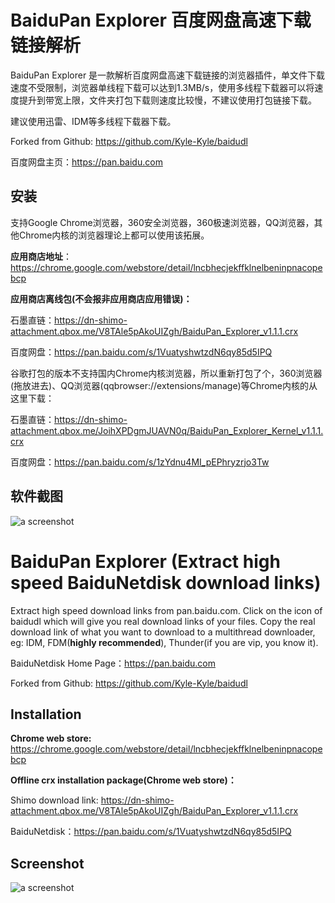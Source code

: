 # BaiduPan Explorer 百度网盘高速下载链接解析
BaiduPan Explorer 是一款解析百度网盘高速下载链接的浏览器插件，单文件下载速度不受限制，浏览器单线程下载可以达到1.3MB/s，使用多线程下载器可以将速度提升到带宽上限，文件夹打包下载则速度比较慢，不建议使用打包链接下载。

建议使用迅雷、IDM等多线程下载器下载。

Forked from Github: https://github.com/Kyle-Kyle/baidudl

百度网盘主页：https://pan.baidu.com

## 安装
支持Google Chrome浏览器，360安全浏览器，360极速浏览器，QQ浏览器，其他Chrome内核的浏览器理论上都可以使用该拓展。

**应用商店地址**： https://chrome.google.com/webstore/detail/lncbhecjekffklnelbeninpnacopebcp

**应用商店离线包(不会报非应用商店应用错误)：**  

石墨直链：https://dn-shimo-attachment.qbox.me/V8TAle5pAkoUIZgh/BaiduPan_Explorer_v1.1.1.crx

百度网盘：https://pan.baidu.com/s/1VuatyshwtzdN6qy85d5IPQ

谷歌打包的版本不支持国内Chrome内核浏览器，所以重新打包了个，360浏览器(拖放进去)、QQ浏览器(qqbrowser://extensions/manage)等Chrome内核的从这里下载：

石墨直链：https://dn-shimo-attachment.qbox.me/JoihXPDgmJUAVN0q/BaiduPan_Explorer_Kernel_v1.1.1.crx

百度网盘：https://pan.baidu.com/s/1zYdnu4MI_pEPhryzrjo3Tw

## 软件截图
![a screenshot](https://wx4.sinaimg.cn/large/77c76f11gy1fp45wtz796j20zk0m8dn4.jpg)

# BaiduPan Explorer (Extract high speed BaiduNetdisk download links)
Extract high speed download links from pan.baidu.com. Click on the icon of baidudl which will give you real download links of your files. Copy the real download link of what you want to download to a multithread downloader, eg: IDM, FDM(**highly recommended**), Thunder(if you are vip, you know it).

BaiduNetdisk Home Page：https://pan.baidu.com

Forked from Github: https://github.com/Kyle-Kyle/baidudl
## Installation
**Chrome web store:** https://chrome.google.com/webstore/detail/lncbhecjekffklnelbeninpnacopebcp

**Offline crx installation package(Chrome web store)：**  

Shimo download link: https://dn-shimo-attachment.qbox.me/V8TAle5pAkoUIZgh/BaiduPan_Explorer_v1.1.1.crx

BaiduNetdisk：https://pan.baidu.com/s/1VuatyshwtzdN6qy85d5IPQ

## Screenshot
![a screenshot](https://wx4.sinaimg.cn/large/77c76f11gy1fp45wtz796j20zk0m8dn4.jpg)

